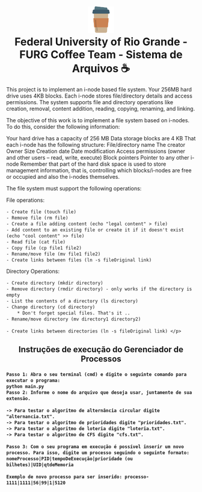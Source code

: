 <h1 align="center">
  <img src="coffe_logo.png" alt="coffe" width="70">
<br>
Federal University of Rio Grande - FURG
Coffee Team - Sistema de Arquivos ☕ 
</h1>

<p> This project is to implement an i-node based file system. Your 256MB hard drive uses 4KB blocks. Each i-node stores file/directory details and access permissions. The system supports file and directory operations like creation, removal, content addition, reading, copying, renaming, and linking.
  
The objective of this work is to implement a file system based on i-nodes. To do this, consider the following information:

Your hard drive has a capacity of 256 MB
Data storage blocks are 4 KB
That each i-node has the following structure:
File/directory name
The creator
Owner
Size
Creation date
Date modification
Access permissions (owner and other users – read, write, execute)
Block pointers
Pointer to any other i-node
Remember that part of the hard disk space is used to store management information, that is, controlling which blocks/i-nodes are free or occupied and also the i-nodes themselves.

The file system must support the following operations:

File operations:

    - Create file (touch file)
    - Remove file (rm file)
    - Create a file adding content (echo "legal content" > file)
    - Add content to an existing file or create it if it doesn't exist (echo "cool content" >> file)
    - Read file (cat file)
    - Copy file (cp file1 file2)
    - Rename/move file (mv file1 file2)
    - Create links between files (ln -s fileOriginal link)

Directory Operations:

    - Create directory (mkdir directory)
    - Remove directory (rmdir directory) - only works if the directory is empty
    - List the contents of a directory (ls directory)
    - Change directory (cd directory)
        * Don't forget special files. That's it ..
    - Rename/move directory (mv directory1 directory2)

    - Create links between directories (ln -s fileOriginal link) </p>

<h2 align="center" >
Instruções de execução do Gerenciador de Processos
</h2>

<h4>
  
  
    Passo 1: Abra o seu terminal (cmd) e digite o seguinte comando para executar o programa:
    python main.py    
    Passo 2: Informe o nome do arquivo que deseja usar, juntamente de sua extensão.
  
    -> Para testar o algoritmo de alternância circular digite "alternancia.txt".
    -> Para testar o algoritmo de prioridades digite "prioridades.txt".
    -> Para testar o algoritmo de loteria digite "loteria.txt".
    -> Para testar o algoritmo de CFS digite "cfs.txt".

    Passo 3: Com o seu programa em execução é possível inserir um novo processo. Para isso, digite um processo seguindo o seguinte formato: 
    nomeProcesso|PID|tempoDeExecução|prioridade (ou bilhetes)|UID|qtdeMemoria

    Exemplo de novo processo para ser inserido: processo-1111|1111|56|99|1|5120
</h4>



